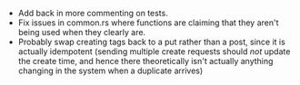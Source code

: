 - Add back in more commenting on tests.
- Fix issues in common.rs where functions are claiming that they aren't being used when they clearly are.
- Probably swap creating tags back to a put rather than a post, since it is actually idempotent (sending multiple create requests should *not* update the create time, and hence there theoretically isn't actually anything changing in the system when a duplicate arrives)